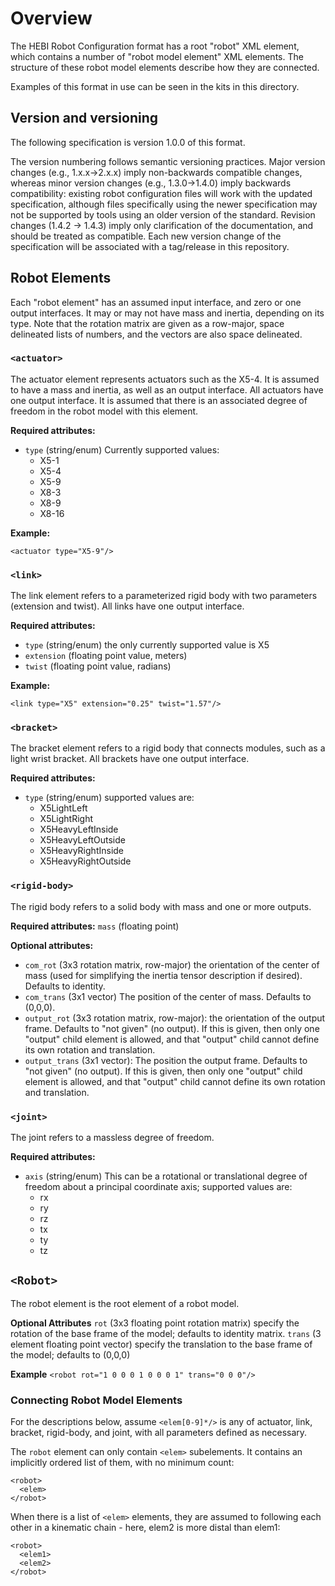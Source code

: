 # Overview

The HEBI Robot Configuration format has a root "robot" XML element, which contains a number of "robot model element" XML elements.  The structure of these robot model elements describe how they are connected.

Examples of this format in use can be seen in the kits in this directory.

## Version and versioning

The following specification is version 1.0.0 of this format.

The version numbering follows semantic versioning practices. Major version changes (e.g., 1.x.x->2.x.x) imply non-backwards compatible changes, whereas minor version changes (e.g., 1.3.0->1.4.0) imply backwards compatibility: existing robot configuration files will work with the updated specification, although files specifically using the newer specification may not be supported by tools using an older version of the standard.  Revision changes (1.4.2 -> 1.4.3) imply only clarification of the documentation, and should be treated as compatible.  Each new version change of the specification will be associated with a tag/release in this repository.

## Robot Elements

Each "robot element" has an assumed input interface, and zero or one output interfaces. It may or may not have mass and inertia, depending on its type.  Note that the rotation matrix are given as a row-major, space delineated lists of numbers, and the vectors are also space delineated.

### `<actuator>`

The actuator element represents actuators such as the X5-4.  It is assumed to have a mass and inertia, as well as an output interface.  All actuators have one output interface.  It is assumed that there is an associated degree of freedom in the robot model with this element.

**Required attributes:**
- `type` (string/enum) Currently supported values:
  - X5-1
  - X5-4
  - X5-9
  - X8-3
  - X8-9
  - X8-16

**Example:**

`<actuator type="X5-9"/>`

### `<link>`

The link element refers to a parameterized rigid body with two parameters (extension and twist).  All links have one output interface.

**Required attributes:**
- `type` (string/enum) the only currently supported value is X5
- `extension` (floating point value, meters)
- `twist` (floating point value, radians)

**Example:**

`<link type="X5" extension="0.25" twist="1.57"/>`

### `<bracket>`

The bracket element refers to a rigid body that connects modules, such as a light wrist bracket.  All brackets have one output interface.

**Required attributes:**
- `type` (string/enum) supported values are:
  - X5LightLeft
  - X5LightRight
  - X5HeavyLeftInside
  - X5HeavyLeftOutside
  - X5HeavyRightInside
  - X5HeavyRightOutside

### `<rigid-body>`

The rigid body refers to a solid body with mass and one or more outputs.

**Required attributes:**
`mass` (floating point)

**Optional attributes:**
- `com_rot` (3x3 rotation matrix, row-major) the orientation of the center of mass (used for simplifying the inertia tensor description if desired).  Defaults to identity.
- `com_trans` (3x1 vector) The position of the center of mass.  Defaults to (0,0,0).
- `output_rot` (3x3 rotation matrix, row-major): the orientation of the output frame. Defaults to "not given" (no output). If this is given, then only one "output" child element is allowed, and that "output" child cannot define its own rotation and translation.
- `output_trans` (3x1 vector): The position the output frame.  Defaults to "not given" (no output). If this is given, then only one "output" child element is allowed, and that "output" child cannot define its own rotation and translation.

### `<joint>`

The joint refers to a massless degree of freedom.

**Required attributes:**
- `axis` (string/enum) This can be a rotational or translational degree of freedom about a principal coordinate axis; supported values are:
  - rx
  - ry
  - rz
  - tx
  - ty
  - tz

## `<Robot>` 

The robot element is the root element of a robot model.

**Optional Attributes**
`rot` (3x3 floating point rotation matrix) specify the rotation of the base frame of the model; defaults to identity matrix.
`trans` (3 element floating point vector) specify the translation to the base frame of the model; defaults to (0,0,0)

**Example**
`<robot rot="1 0 0 0 1 0 0 0 1" trans="0 0 0"/>`

### Connecting Robot Model Elements

For the descriptions below, assume `<elem[0-9]*/>` is any of actuator, link, bracket, rigid-body, and joint, with all parameters defined as necessary.

The `robot` element can only contain `<elem>` subelements.  It contains an implicitly ordered list of them, with no minimum count:

```
<robot>
  <elem>
</robot>
```

When there is a list of `<elem>` elements, they are assumed to following each other in a kinematic chain - here, elem2 is more distal than elem1:


```
<robot>
  <elem1>
  <elem2>
</robot>
```
